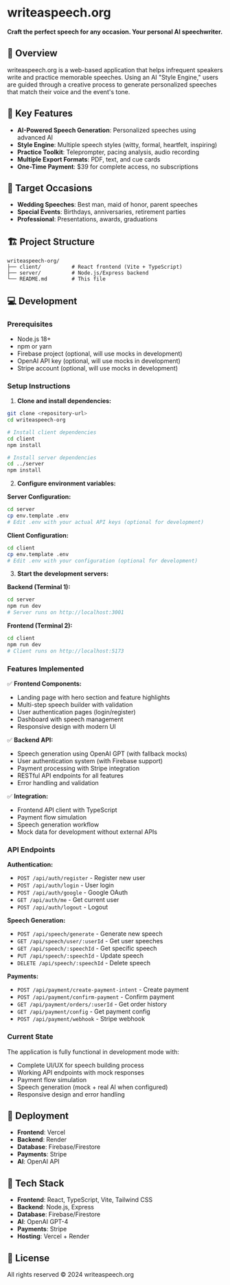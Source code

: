 # writeaspeech.org

**Craft the perfect speech for any occasion. Your personal AI speechwriter.**

## 🎯 Overview

writeaspeech.org is a web-based application that helps infrequent speakers write and practice memorable speeches. Using an AI "Style Engine," users are guided through a creative process to generate personalized speeches that match their voice and the event's tone.

## 🚀 Key Features

- **AI-Powered Speech Generation**: Personalized speeches using advanced AI
- **Style Engine**: Multiple speech styles (witty, formal, heartfelt, inspiring)
- **Practice Toolkit**: Teleprompter, pacing analysis, audio recording
- **Multiple Export Formats**: PDF, text, and cue cards
- **One-Time Payment**: $39 for complete access, no subscriptions

## 🎪 Target Occasions

- **Wedding Speeches**: Best man, maid of honor, parent speeches
- **Special Events**: Birthdays, anniversaries, retirement parties
- **Professional**: Presentations, awards, graduations

## 🏗️ Project Structure

```
writeaspeech-org/
├── client/          # React frontend (Vite + TypeScript)
├── server/          # Node.js/Express backend
└── README.md        # This file
```

## 💻 Development

### Prerequisites
- Node.js 18+ 
- npm or yarn
- Firebase project (optional, will use mocks in development)
- OpenAI API key (optional, will use mocks in development)
- Stripe account (optional, will use mocks in development)

### Setup Instructions

1. **Clone and install dependencies:**
```bash
git clone <repository-url>
cd writeaspeech-org

# Install client dependencies
cd client
npm install

# Install server dependencies
cd ../server
npm install
```

2. **Configure environment variables:**

**Server Configuration:**
```bash
cd server
cp env.template .env
# Edit .env with your actual API keys (optional for development)
```

**Client Configuration:**
```bash
cd client
cp env.template .env
# Edit .env with your configuration (optional for development)
```

3. **Start the development servers:**

**Backend (Terminal 1):**
```bash
cd server
npm run dev
# Server runs on http://localhost:3001
```

**Frontend (Terminal 2):**
```bash
cd client
npm run dev
# Client runs on http://localhost:5173
```

### Features Implemented

✅ **Frontend Components:**
- Landing page with hero section and feature highlights
- Multi-step speech builder with validation
- User authentication pages (login/register)
- Dashboard with speech management
- Responsive design with modern UI

✅ **Backend API:**
- Speech generation using OpenAI GPT (with fallback mocks)
- User authentication system (with Firebase support)
- Payment processing with Stripe integration
- RESTful API endpoints for all features
- Error handling and validation

✅ **Integration:**
- Frontend API client with TypeScript
- Payment flow simulation
- Speech generation workflow
- Mock data for development without external APIs

### API Endpoints

**Authentication:**
- `POST /api/auth/register` - Register new user
- `POST /api/auth/login` - User login
- `POST /api/auth/google` - Google OAuth
- `GET /api/auth/me` - Get current user
- `POST /api/auth/logout` - Logout

**Speech Generation:**
- `POST /api/speech/generate` - Generate new speech
- `GET /api/speech/user/:userId` - Get user speeches
- `GET /api/speech/:speechId` - Get specific speech
- `PUT /api/speech/:speechId` - Update speech
- `DELETE /api/speech/:speechId` - Delete speech

**Payments:**
- `POST /api/payment/create-payment-intent` - Create payment
- `POST /api/payment/confirm-payment` - Confirm payment
- `GET /api/payment/orders/:userId` - Get order history
- `GET /api/payment/config` - Get payment config
- `POST /api/payment/webhook` - Stripe webhook

### Current State

The application is fully functional in development mode with:
- Complete UI/UX for speech building process
- Working API endpoints with mock responses
- Payment flow simulation
- Speech generation (mock + real AI when configured)
- Responsive design and error handling

## 🚀 Deployment

- **Frontend**: Vercel
- **Backend**: Render
- **Database**: Firebase/Firestore
- **Payments**: Stripe
- **AI**: OpenAI API

## 🔗 Tech Stack

- **Frontend**: React, TypeScript, Vite, Tailwind CSS
- **Backend**: Node.js, Express
- **Database**: Firebase/Firestore
- **AI**: OpenAI GPT-4
- **Payments**: Stripe
- **Hosting**: Vercel + Render

## 📄 License

All rights reserved © 2024 writeaspeech.org

